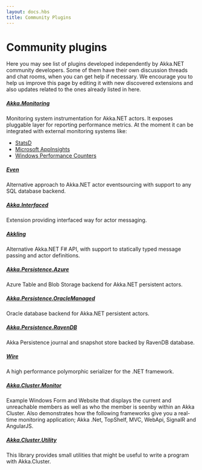 ```yaml
---
layout: docs.hbs
title: Community Plugins
---
```

# Community plugins

Here you may see list of plugins developed independently by Akka.NET community developers. Some of them have their own discussion threads and chat rooms, when you can get help if necessary. We encourage you to help us improve this page by editing it with new discovered extensions and also updates related to the ones already listed in here.


##### [Akka.Monitoring](https://github.com/Aaronontheweb/akka-monitoring)

Monitoring system instrumentation for Akka.NET actors. It exposes pluggable layer for reporting performance metrics. At the moment it can be integrated with external monitoring systems like:

- [StatsD](https://github.com/etsy/statsd)
- [Microsoft AppInsights](https://www.visualstudio.com/features/application-insights-vs)
- [Windows Performance Counters](https://msdn.microsoft.com/pl-pl/library/windows/desktop/aa373083%28v=vs.85%29.aspx)


##### [Even](https://github.com/evendotnet/Even)

Alternative approach to Akka.NET actor eventsourcing with support to any SQL database backend.

##### [Akka.Interfaced](https://github.com/SaladbowlCreative/Akka.Interfaced)

Extension providing interfaced way for actor messaging.

##### [Akkling](https://github.com/Horusiath/Akkling)

Alternative Akka.NET F# API, with support to statically typed message passing and actor definitions.

##### [Akka.Persistence.Azure](https://github.com/4deeptech/Akka.Persistence.Azure)

Azure Table and Blob Storage backend for Akka.NET persistent actors.

##### [Akka.Persistence.OracleManaged](https://github.com/DamianReeves/Akka.Persistence.OracleManaged)

Oracle database backend for Akka.NET persistent actors.

##### [Akka.Persistence.RavenDB](https://github.com/raskolnikoov/Akka.Persistence.RavenDB)

Akka Persistence journal and snapshot store backed by RavenDB database.

##### [Wire](https://github.com/akkadotnet/Wire)

A high performance polymorphic serializer for the .NET framework.

##### [Akka.Cluster.Monitor](https://github.com/cgstevens/Akka.Cluster.Monitor)

Example Windows Form and Website that displays the current and unreachable members as well as who the member is seenby within an Akka Cluster. Also demonstrates how the following frameworks give you a real-time monitoring application; Akka .Net, TopShelf, MVC, WebApi, SignalR and AngularJS.

##### [Akka.Cluster.Utility](https://github.com/SaladLab/Akka.Cluster.Utility)

This library provides small utilities that might be useful to write a program with Akka.Cluster.


